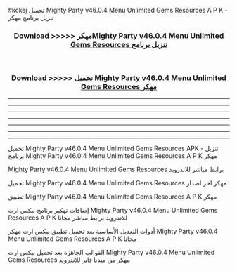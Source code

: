 #kckej تحميل Mighty Party v46.0.4 Menu Unlimited Gems Resources  A P K - تنزيل برنامج مهكر



<div align="center">
<h3>Download >>>>> <a href="https://runaway1.web.app/?sq=Mighty Party v46.0.4 Menu Unlimited Gems Resources ">مهكرMighty Party v46.0.4 Menu Unlimited Gems Resources  تنزيل برنامج</a></h3><br>

<h3>Download >>>>> <a href="https://runaway1.web.app/?sq=Mighty Party v46.0.4 Menu Unlimited Gems Resources ">تحميل Mighty Party v46.0.4 Menu Unlimited Gems Resources  مهكر</a></h3>
</div>


----------------------------------------------------------

----------------------------------------------------------

----------------------------------------------------------

----------------------------------------------------------

----------------------------------------------------------

----------------------------------------------------------

----------------------------------------------------------

تحميل Mighty Party v46.0.4 Menu Unlimited Gems Resources  APK - تنزيل برنامج Mighty Party v46.0.4 Menu Unlimited Gems Resources  A P K مهكر

Mighty Party v46.0.4 Menu Unlimited Gems Resources  برابط مباشر للاندرويد

تحميل Mighty Party v46.0.4 Menu Unlimited Gems Resources  مهكر اخر اصدار

تطبيق Mighty Party v46.0.4 Menu Unlimited Gems Resources  A P K مهكر

إضافات تهكير برنامج بيكس ارت Mighty Party v46.0.4 Menu Unlimited Gems Resources  A P K للاندرويد برابط مباشر مجانا

أدوات التعديل الأساسية بعد تحميل تطبيق بيكس ارت مهكر Mighty Party v46.0.4 Menu Unlimited Gems Resources  A P K مجانا

القوالب الجاهزة بعد تحميل بيكس ارت Mighty Party v46.0.4 Menu Unlimited Gems Resources  مهكر من ميديا فاير للاندرويد


